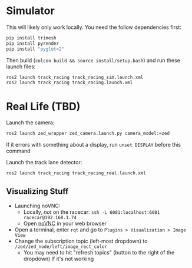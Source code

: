 # Simulator
This will likely only work locally. You need the follow dependencies first:
```bash
pip install trimesh
pip install pyrender
pip install "pyglet<2"
```
Then build (`colcon build && source install/setup.bash`) and run these launch files:
```bash
ros2 launch track_racing track_racing_sim.launch.xml
ros2 launch track_racing track_racing.launch.xml
```

# Real Life (TBD)
Launch the camera:
```bash
ros2 launch zed_wrapper zed_camera.launch.py camera_model:=zed
```
If it errors with something about a display, run `unset DISPLAY` before this command

Launch the track lane detector:
```bash
ros2 launch track_racing track_racing_real.launch.xml
```

## Visualizing Stuff
- Launching noVNC:
    - Locally, *not* on the racecar: `ssh -L 6081:localhost:6081 racecar@192.168.1.74`
    - Open [noVNC](http://localhost:6081/vnc.html?resize=remote) in your web browser
- Open a terminal, enter `rqt` and go to `Plugins > Visualization > Image View`
- Change the subscription topic (left-most dropdown) to `/zed/zed_node/left/image_rect_color`
    - You may need to hit "refresh topics" (button to the right of the dropdown) if it's not working